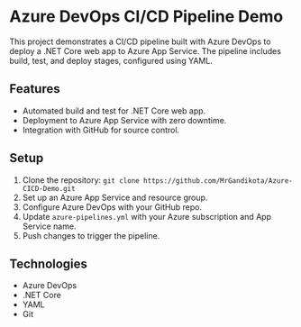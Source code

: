 # Azure DevOps CI/CD Pipeline Demo

This project demonstrates a CI/CD pipeline built with Azure DevOps to deploy a .NET Core web app to Azure App Service. The pipeline includes build, test, and deploy stages, configured using YAML.

## Features
- Automated build and test for .NET Core web app.
- Deployment to Azure App Service with zero downtime.
- Integration with GitHub for source control.

## Setup
1. Clone the repository: `git clone https://github.com/MrGandikota/Azure-CICD-Demo.git`
2. Set up an Azure App Service and resource group.
3. Configure Azure DevOps with your GitHub repo.
4. Update `azure-pipelines.yml` with your Azure subscription and App Service name.
5. Push changes to trigger the pipeline.

## Technologies
- Azure DevOps
- .NET Core
- YAML
- Git